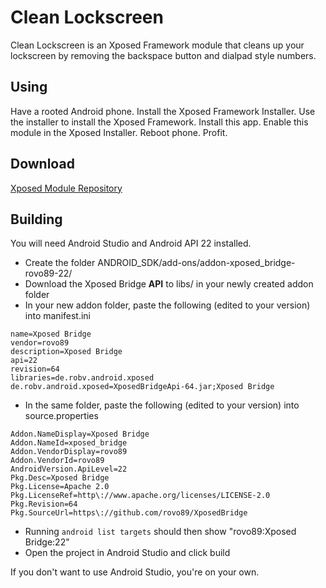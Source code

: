 Clean Lockscreen
================

Clean Lockscreen is an Xposed Framework module that cleans up your lockscreen by removing the backspace button and dialpad style numbers.

Using
-----

Have a rooted Android phone. Install the Xposed Framework Installer. Use the installer to install the Xposed Framework. Install this app. Enable this module in the Xposed Installer. Reboot phone. Profit.

Download
--------
[Xposed Module Repository](http://repo.xposed.info/module/gd.sec.cleanlockscreen)

Building
--------

You will need Android Studio and Android API 22 installed.
* Create the folder ANDROID_SDK/add-ons/addon-xposed_bridge-rovo89-22/
* Download the Xposed Bridge **API** to libs/ in your newly created addon folder
* In your new addon folder, paste the following (edited to your version) into manifest.ini
```
name=Xposed Bridge
vendor=rovo89
description=Xposed Bridge
api=22
revision=64
libraries=de.robv.android.xposed
de.robv.android.xposed=XposedBridgeApi-64.jar;Xposed Bridge
```
* In the same folder, paste the following (edited to your version) into source.properties
```
Addon.NameDisplay=Xposed Bridge
Addon.NameId=xposed_bridge
Addon.VendorDisplay=rovo89
Addon.VendorId=rovo89
AndroidVersion.ApiLevel=22
Pkg.Desc=Xposed Bridge
Pkg.License=Apache 2.0
Pkg.LicenseRef=http\://www.apache.org/licenses/LICENSE-2.0
Pkg.Revision=64
Pkg.SourceUrl=https\://github.com/rovo89/XposedBridge
```
* Running `android list targets` should then show "rovo89:Xposed Bridge:22"
* Open the project in Android Studio and click build

If you don't want to use Android Studio, you're on your own.
